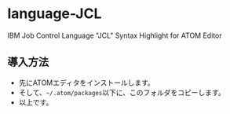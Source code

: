 # language-JCL

IBM Job Control Language "JCL"
Syntax Highlight for ATOM Editor

## 導入方法

- 先にATOMエディタをインストールします。
- そして、``~/.atom/packages``以下に、このフォルダをコピーします。
- 以上です。
